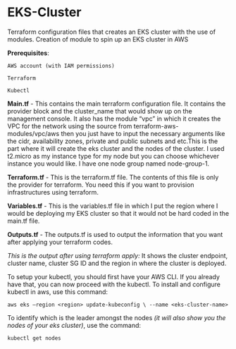 # EKS-Cluster
Terraform configuration files that creates an EKS cluster with the use of modules. 
Creation of module to spin up an EKS cluster in AWS 

**Prerequisites**: 

    AWS account (with IAM permissions) 

    Terraform 

    Kubectl 

**Main.tf** - This contains the main terraform configuration file. It contains the provider block and the cluster_name that would show up on the management console. It also has the module “vpc” in which it creates the VPC for the network using the source from terraform-aws-modules/vpc/aws then you just have to input the necessary arguments like the cidr, availability zones, private and public subnets and etc.This is the part where it will create the eks cluster and the nodes of the cluster. I used t2.micro as my instance type for my node but you can choose whichever instance you would like. I have one node group named node-group-1.  

**Terraform.tf** - This is the terraform.tf file. The contents of this file is only the provider for terraform. You need this if you want to provision infrastructures using terraform.  

**Variables.tf** - This is the variables.tf file in which I put the region where I would be deploying my EKS cluster so that it would not be hard coded in the main.tf file.  

**Outputs.tf** - The outputs.tf is used to output the information that you want after applying your terraform codes. 

_This is the output after using terraform apply:_ 
It shows the cluster endpoint, cluster name, cluster SG ID and the region in where the cluster is deployed.  

To setup your kubectl, you should first have your AWS CLI. If you already have that, you can now proceed with the kubectl. To install and configure kubectl in aws, use this command: 

    aws eks –region <region> update-kubeconfig \ --name <eks-cluster-name> 

To identify which is the leader amongst the nodes _(it will also show you the nodes of your eks cluster)_, use the command: 

    kubectl get nodes 

 

 
